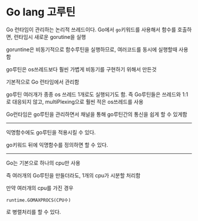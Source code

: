 # Go lang 고루틴
Go 런타임이 관리하는 논리적 쓰레드이다. Go에서 `go`키워드를 사용해서 함수를 호출하면, 런타임시 새로운 gorutine을 실행

goruntine은 비동기적으로 함수루틴을 실행하므로, 여러코드를 동시에 실행할때 사용함

go루틴은 os쓰레드보다 훨씬 가볍게 비동기를 구현하기 위해서 만든것

기본적으로 Go 런타임에서 관리함

go루틴 여러개가 종종 os 쓰레드 1개로도 실행되기도 함.
즉 Go루틴들은 쓰레드와 1:1로 대응되지 않고, multiPlexing으로 훨씬 적은 os쓰레드를 사용

Go런타임은 go루틴을 관리하면서 채널을 통해 go루틴간의 통신을 쉽게 할 수 있게함

---

익명함수에도 go루틴을 적용시킬 수 있다.

go키워드 뒤에 익명함수를 정의하면 할 수 있다.

---

Go는 기본으로 하나의 cpu만 사용

즉 여러개의 Go루틴을 만들더라도, 1개의 cpu가 시분할 처리함

만약 여러개의 cpu를 가진 경우
```
runtime.GOMAXPROCS(CPU수)
```
로 병렬처리를 할 수 있다.
